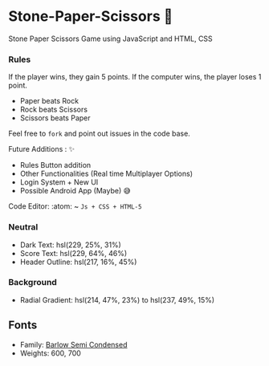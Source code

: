 # Stone-Paper-Scissors :tada: 
Stone Paper Scissors Game using JavaScript and HTML, CSS

### Rules

If the player wins, they gain 5 points. If the computer wins, the player loses 1 point.

- Paper beats Rock
- Rock beats Scissors
- Scissors beats Paper

Feel free to `fork` and point out issues in the code base.

Future Additions : :sparkles:
- Rules Button addition 
- Other Functionalities (Real time Multiplayer Options)
- Login System + New UI
- Possible Android App (Maybe) :sweat_smile:

Code Editor: :atom:
~ `Js + CSS + HTML-5`

### Neutral

- Dark Text: hsl(229, 25%, 31%)
- Score Text: hsl(229, 64%, 46%)
- Header Outline: hsl(217, 16%, 45%)

### Background

- Radial Gradient: hsl(214, 47%, 23%) to hsl(237, 49%, 15%)

## Fonts

- Family: [Barlow Semi Condensed](https://fonts.google.com/specimen/Barlow+Semi+Condensed)
- Weights: 600, 700
